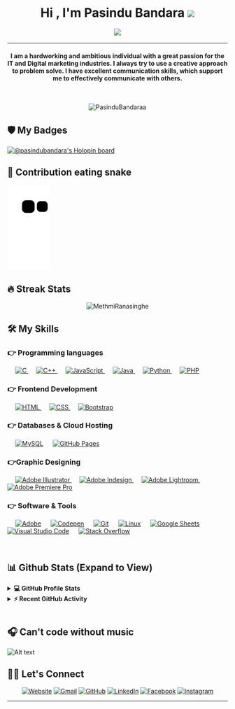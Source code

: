 <h1 align="center">Hi , I'm Pasindu Bandara <img src="https://media.giphy.com/media/hvRJCLFzcasrR4ia7z/giphy.gif" width="35"></h1>
<p align="center">
  <a href="https://github.com/DenverCoder1/readme-typing-svg"><img src="https://readme-typing-svg.herokuapp.com?color=%2344F722&lines=Cyber+Security+Student;Cyber+Security+Researcher;Graphic%20Designer;Always%20learning%20new%20things&center=true&width=500&height=50"></a>
</p> <hr/>
<h4 align="center">I am a hardworking and ambitious individual with a great
    passion for the IT and Digital marketing industries. I always try
    to use a creative approach to problem solve. I have excellent
    communication skills, which support me to effectively
    communicate with others.</h4>
<br>
<p align="center"> <img src="https://komarev.com/ghpvc/?username=PasinduBandaraa&label=Profile%20views&color=0e75b6&style=flat" alt="PasinduBandaraa" /> </p>

## 🛡️ My Badges
[![@pasindubandara's Holopin board](https://holopin.me/pasindubandara)](https://holopin.io/@pasindubandara)

## 🐍 Contribution eating snake
![snake gif](https://github.com/pasindubandaraa/pasindubandaraa/blob/output/github-contribution-grid-snake.svg)

## 🔥 Streak Stats

<p align="center"><img src="https://github-readme-streak-stats.herokuapp.com/?user=pasindubandaraa&theme=merko" alt="MethmiRanasinghe"  /></p>

## 🛠️ My Skills

### 👉 Programming languages

<p align="left"> 
  &emsp; 
  <a href="https://www.cprogramming.com/" target="_blank"> 
    <img alt="C" src="https://img.shields.io/badge/C%20-%232370ED.svg?logo=c&logoColor=white">
  </a> 
  &emsp;
  <a href="https://www.w3schools.com/cpp/" target="_blank"> 
    <img alt="C++" src="https://img.shields.io/badge/C++%20-%2300599C.svg?logo=c%2B%2B&logoColor=white">
  </a> 
  &emsp;
  <a href="https://developer.mozilla.org/en-US/docs/Web/JavaScript" target="_blank"> 
     <img alt="JavaScript" src="https://img.shields.io/badge/JavaScript%20-%23F7DF1E.svg?logo=javascript&logoColor=black">
   </a>
  &emsp;
  <a href="https://www.java.com" target="_blank"> 
    <img alt="Java" src="https://img.shields.io/badge/Java-%23007396.svg?logo=java&logoColor=white">
  </a>
  &emsp;
   <a href="https://www.python.org" target="_blank">
    <img alt="Python" src="https://img.shields.io/badge/Python%20-%2314354C.svg?logo=python&logoColor=white">
  </a>
  &emsp;
  <a href="https://www.php.net/">
    <img alt="PHP" src="https://img.shields.io/badge/PHP-%23777BB4.svg?logo=php&logoColor=white"/>
  </a>
</p>

### 👉 Frontend Development
<p align="left"> 
  &emsp; 
  <a href="https://www.w3.org/html/" target="_blank"> 
   <img alt="HTML" src="https://img.shields.io/badge/HTML5%20-%23E34F26.svg?logo=html5&logoColor=white">
  </a>   
  &emsp;
  <a href="https://www.w3schools.com/css/" target="_blank">
    <img alt="CSS" src="https://img.shields.io/badge/CSS%20-%231572B6.svg?logo=css3&logoColor=white">
  </a> 
   &emsp;
  <a href="https://getbootstrap.com" target="_blank"> 
    <img alt="Bootstrap" src="https://img.shields.io/badge/Bootstrap-%23563D7C.svg?style=flat&logo=bootstrap&logoColor=white"/>
  </a>
</p>

### 👉 Databases & Cloud Hosting
<p align="left">
  &emsp;
    <a href="https://www.mysql.com/"><img alt="MySQL" src="https://img.shields.io/badge/MySQL-%2300f.svg?style=flat&llogo=mysql&logoColor=white"></a>
  &emsp;
    <a href="https://www.github.com"><img alt="GitHub Pages" src="https://img.shields.io/badge/GitHub%20Pages-%23327FC7.svg?style=flat&llogo=github&logoColor=white"></a>
 </p>
  
### 👉Graphic Designing
<p align="left">
  &emsp;
   <a href="https://www.adobe.com/in/products/illustrator.html" target="_blank"> 
    <img alt="Adobe Illustrator" src="https://img.shields.io/badge/Adobe Illustrator-%23FF9A00.svg?style=flat&logo=adobeillustrator&logoColor=white"/>
  </a> 
  &emsp;
  <a href="https://www.adobe.com/in/products/indesign.html" target="_blank"> 
    <img alt="Adobe Indesign" src="https://img.shields.io/badge/Adobe Indesign-%e749a0.svg?style=flat&logo=adobeindesign&logoColor=white"/> 
  </a> 
    &emsp;
  <a href="https://www.adobe.com/in/products/photoshop-lightroom.html" target="_blank"> 
    <img alt="Adobe Lightroom" src="https://img.shields.io/badge/Adobe Lightroom-%2300f.svg?style=flat&logo=adobelightroom&logoColor=white"/>
  </a>
   &emsp;
  <a href="https://www.adobe.com/in/products/premiere.html" target="_blank"> 
   <img alt="Adobe Premiere Pro" src="https://img.shields.io/badge/Adobe Premiere Pro-%2300f.svg?style=flat&logo=adobepremierepro&logoColor=white"/>
  </a>
 </p>

 ### 👉 Software & Tools
 
<p>
  &emsp;
    <a href="#"><img alt="Adobe" src="https://img.shields.io/badge/Adobe%20-%23FF0000.svg?logo=adobe&logoColor=white"></a>
  &emsp;
    <a href="#"><img alt="Codepen" src="https://img.shields.io/badge/Codepen-000000.svg?logo=codepen&logoColor=white"></a>
  &emsp;
    <a href="#"><img alt="Git" src="https://img.shields.io/badge/Git%20-%23F05033.svg?logo=git&logoColor=white"></a>
  &emsp;
    <a href="#"><img alt="Linux" src="https://img.shields.io/badge/Linux-FCC624?style=flat&logo=linux&logoColor=black"></a>
  &emsp;
    <a href="#"><img alt="Google Sheets" src="https://img.shields.io/badge/Google%20Sheets%20-%2334A853.svg?logo=google%20sheets&logoColor=white"></a>
  &emsp;
    <a href="#"><img alt="Visual Studio Code" src="https://img.shields.io/badge/Visual%20Studio%20Code-0078d7.svg?logo=visual-studio-code&logoColor=white"></a>
  &emsp;
    <a href="#"><img alt="Stack Overflow" src="https://img.shields.io/badge/-Stack%20Overflow-FE7A16?logo=stack-overflow&logoColor=white"></a>
  &emsp;
</p>

<br/>

## 📊 Github Stats (Expand to View) 


<details> 
  <summary><b>💻 GitHub Profile Stats</b></summary>
  <br/>
  <p align="center">
    <a href="https://github.com/anuraghazra/github-readme-stats"><img alt="Pasindu's Github Stats" src="https://github-readme-stats.vercel.app/api?username=PasinduBandaraa&show_icons=true&count_private=true&theme=algolia" height="192px"/></a>
<br/>
  &nbsp;
	  <img src="https://github-readme-stats.vercel.app/api/top-langs?username=PasinduBandaraa&show_icons=true&locale=en&layout=compact&theme=algolia" alt="PasinduBandaraa" height="192px"/>
  <br/>
  <b>Note:</b> Top languages is only a metric of the languages my public code consists of and doesn't reflect experience or skill level.
  </p>
</details>


<details>
  <summary><b>⚡ Recent GitHub Activity</b></summary>
  <br/>
   <a href="https://github.com/PasinduBandaraa"><img alt="Pasindu's Activity Graph" src="https://activity-graph.herokuapp.com/graph?username=PasinduBandaraa&custom_title=Pasindu%20Bandara's%20Contribution%20Graph&theme=react-dark" /></a>

  <br/>

</details>

<br/>

## 🎧 Can't code without music

![Alt text](https://spotify-recently-played-readme.vercel.app/api?user=rudcnyvuwn42a0dekqceqa85k)


## 🙋‍♀️ Let's Connect
<p align="center">
  <a href="https://sites.google.com/view/pasindubandara/home/"><img src="![image](https://user-images.githubusercontent.com/72030365/204106997-5c63783a-3502-4c64-a7a5-f4b05cc77f83.png)
" alt="Website"/></a>
	<a href="mailto:pasindubandara99@gmail.com"><img src="https://img.icons8.com/color/48/null/gmail-new.png" alt="Gmail"/></a>
	<a href="https://github.com/PasinduBandaraa"><img src="https://img.icons8.com/bubbles/50/000000/github.png" alt="GitHub"/></a>
	<a href="https://linkedin.com/in/pasindubandaraa"><img src="https://img.icons8.com/bubbles/50/000000/linkedin.png" alt="LinkedIn"/></a>
	<a href="https://www.facebook.com/pasindu.bandara.58760"><img src="https://img.icons8.com/bubbles/50/000000/facebook-new.png" alt="Facebook"/></a>
	<a href="https://instagram.com/pasindubandaraa"><img src="https://img.icons8.com/bubbles/50/000000/instagram.png" alt="Instagram"/></a>
	
</p>

<hr/>
